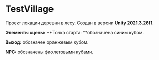 # TestVillage
 
Проект локации деревни в лесу. 
Создан в версии **Unity 2021.3.26f1**.

**Элементы сцены:**
**Точка старта: **обозначена синим кубом.

**Выход:** обозначен оранжевым кубом.

**NPC:** обозначены фиолетовыми кубами.
